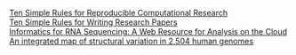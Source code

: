 [Ten Simple Rules for Reproducible Computational Research](http://journals.plos.org/ploscompbiol/article?id=10.1371/journal.pcbi.1003285)  
[Ten Simple Rules for Writing Research Papers](http://journals.plos.org/ploscompbiol/article?id=10.1371/journal.pcbi.1003453)  
[Informatics for RNA Sequencing: A Web Resource for Analysis on the Cloud](http://journals.plos.org/ploscompbiol/article?id=10.1371/journal.pcbi.1004393)  
[An integrated map of structural variation in 2,504 human genomes](http://www.nature.com/nature/journal/v526/n7571/full/nature15394.html)  
